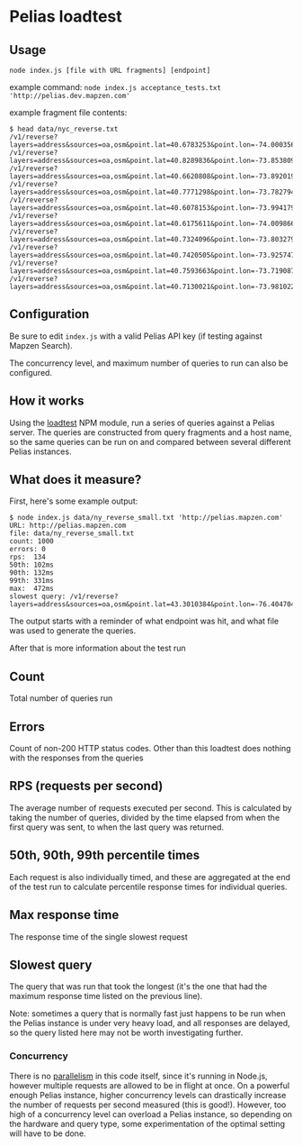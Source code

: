 # Pelias loadtest

## Usage

`node index.js [file with URL fragments] [endpoint]`

example command: `node index.js acceptance_tests.txt 'http://pelias.dev.mapzen.com'`

example fragment file contents:
```
$ head data/nyc_reverse.txt
/v1/reverse?layers=address&sources=oa,osm&point.lat=40.6783253&point.lon=-74.0003566
/v1/reverse?layers=address&sources=oa,osm&point.lat=40.8289836&point.lon=-73.8538096
/v1/reverse?layers=address&sources=oa,osm&point.lat=40.6620808&point.lon=-73.8920193
/v1/reverse?layers=address&sources=oa,osm&point.lat=40.7771298&point.lon=-73.7827947
/v1/reverse?layers=address&sources=oa,osm&point.lat=40.6078153&point.lon=-73.9941793
/v1/reverse?layers=address&sources=oa,osm&point.lat=40.6175611&point.lon=-74.0098668
/v1/reverse?layers=address&sources=oa,osm&point.lat=40.7324096&point.lon=-73.8032791
/v1/reverse?layers=address&sources=oa,osm&point.lat=40.7420505&point.lon=-73.9257478
/v1/reverse?layers=address&sources=oa,osm&point.lat=40.7593663&point.lon=-73.7190877
/v1/reverse?layers=address&sources=oa,osm&point.lat=40.7130021&point.lon=-73.9810227
```

## Configuration

Be sure to edit `index.js` with a valid Pelias API key (if testing against Mapzen Search).

The concurrency level, and maximum number of queries to run can also be configured.

## How it works

Using the [loadtest](https://github.com/alexfernandez/loadtest) NPM module, run
a series of queries against a Pelias server. The queries are constructed from
query fragments and a host name, so the same queries can be run on and compared
between several different Pelias instances.

## What does it measure?

First, here's some example output:

```
$ node index.js data/ny_reverse_small.txt 'http://pelias.mapzen.com'
URL: http://pelias.mapzen.com
file: data/ny_reverse_small.txt
count: 1000
errors: 0
rps:  134
50th: 102ms
90th: 132ms
99th: 331ms
max:  472ms
slowest query: /v1/reverse?layers=address&sources=oa,osm&point.lat=43.3010384&point.lon=-76.4047045
```

The output starts with a reminder of what endpoint was hit, and what file was
used to generate the queries.

After that is more information about the test run

## Count
Total number of queries run

## Errors
Count of non-200 HTTP status codes. Other than this loadtest does nothing with
the responses from the queries

## RPS (requests per second)

The average number of requests executed per second. This is calculated by
taking the number of queries, divided by the time elapsed from when the first
query was sent, to when the last query was returned.

## 50th, 90th, 99th percentile times

Each request is also individually timed, and these are aggregated at the end of
the test run to calculate percentile response times for individual queries.

## Max response time
The response time of the single slowest request

## Slowest query

The query that was run that took the longest (it's the one that had the maximum
response time listed on the previous line).

Note: sometimes a query that is normally fast just happens to be run when the
Pelias instance is under very heavy load, and all responses are delayed, so the
query listed here may not be worth investigating further.

### Concurrency
There is no [parallelism](http://stackoverflow.com/questions/1050222/concurrency-vs-parallelism-what-is-the-difference#1050257)
in this code itself, since it's running in Node.js, however multiple requests
are allowed to be in flight at once. On a powerful enough Pelias instance,
higher concurrency levels can drastically increase the number of requests per
second measured (this is good!). However, too high of a concurrency level can
overload a Pelias instance, so depending on the hardware and query type, some
experimentation of the optimal setting will have to be done.

